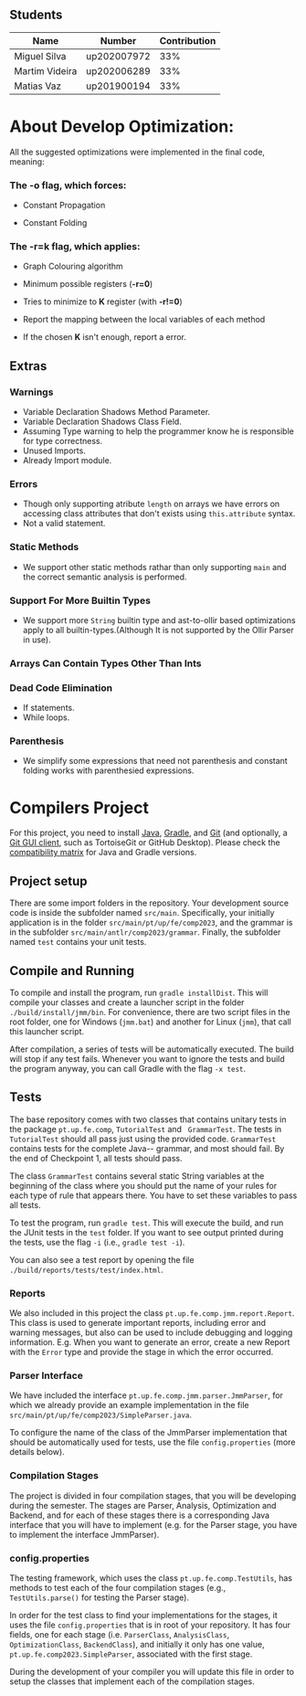 ## Students

| Name             | Number        | Contribution | 
| ---------------- | ------------- | ------------ |
| Miguel Silva     |  up202007972  | 33%          |
| Martim Videira     |  up202006289  | 33%          |
| Matias Vaz |  up201900194  | 33%          |

# About Develop Optimization:

All the suggested optimizations were implemented in the final code, meaning:

### The -o flag, which forces:

- Constant Propagation

- Constant Folding



### The -r=k flag, which applies:

- Graph Colouring algorithm

- Minimum possible registers (**-r=0**)

- Tries to minimize to **K** register (with **-r!=0**)

- Report the mapping between the local variables of each method

- If the chosen **K** isn't enough, report a error. 

## Extras

### Warnings

- Variable Declaration Shadows Method Parameter.
- Variable Declaration Shadows Class Field.
- Assuming Type warning to help the programmer know he is responsible for type correctness.
- Unused Imports.
- Already Import module.

### Errors

- Though only supporting atribute `length` on arrays we have errors on accessing class attributes that don't exists using `this.attribute` syntax.
- Not a valid statement.

### Static Methods
- We support other static methods rathar than only supporting `main` and the correct semantic analysis is performed.

### Support For More Builtin Types

- We support more `String` builtin type and ast-to-ollir based optimizations apply to all builtin-types.(Although It is not supported by the Ollir Parser in use).

### Arrays Can Contain Types Other Than Ints


### Dead Code Elimination

- If statements.
- While loops.


### Parenthesis

- We simplify some expressions that need not parenthesis and constant folding works with parenthesied expressions.

# Compilers Project

For this project, you need to install [Java](https://jdk.java.net/), [Gradle](https://gradle.org/install/), and [Git](https://git-scm.com/downloads/) (and optionally, a [Git GUI client](https://git-scm.com/downloads/guis), such as TortoiseGit or GitHub Desktop). Please check the [compatibility matrix](https://docs.gradle.org/current/userguide/compatibility.html) for Java and Gradle versions.

## Project setup

There are some import folders in the repository. Your development source code is inside the subfolder named ``src/main``. Specifically, your initially application is in the folder ``src/main/pt/up/fe/comp2023``, and the grammar is in the subfolder ``src/main/antlr/comp2023/grammar``. Finally, the subfolder named ``test`` contains your unit tests.

## Compile and Running

To compile and install the program, run ``gradle installDist``. This will compile your classes and create a launcher script in the folder ``./build/install/jmm/bin``. For convenience, there are two script files in the root folder, one for Windows (``jmm.bat``) and another for Linux (``jmm``), that call this launcher script.

After compilation, a series of tests will be automatically executed. The build will stop if any test fails. Whenever you want to ignore the tests and build the program anyway, you can call Gradle with the flag ``-x test``.


## Tests

The base repository comes with two classes that contains unitary tests in the package ``pt.up.fe.comp``, ``TutorialTest`` and `` GrammarTest``. The tests in ``TutorialTest`` should all pass just using the provided code. ``GrammarTest`` contains tests for the complete Java-- grammar, and most should fail. By the end of Checkpoint 1, all tests should pass.

The class ``GrammarTest`` contains several static String variables at the beginning of the class where you should put the name of your rules for each type of rule that appears there. You have to set these variables to pass all tests.

To test the program, run ``gradle test``. This will execute the build, and run the JUnit tests in the ``test`` folder. If you want to see output printed during the tests, use the flag ``-i`` (i.e., ``gradle test -i``).

You can also see a test report by opening the file ``./build/reports/tests/test/index.html``.


### Reports
We also included in this project the class ``pt.up.fe.comp.jmm.report.Report``. This class is used to generate important reports, including error and warning messages, but also can be used to include debugging and logging information. E.g. When you want to generate an error, create a new Report with the ``Error`` type and provide the stage in which the error occurred.

### Parser Interface

We have included the interface ``pt.up.fe.comp.jmm.parser.JmmParser``, for which we already provide an example implementation in the file ``src/main/pt/up/fe/comp2023/SimpleParser.java``.

To configure the name of the class of the JmmParser implementation that should be automatically used for tests, use the file ``config.properties`` (more details below).

### Compilation Stages 

The project is divided in four compilation stages, that you will be developing during the semester. The stages are Parser, Analysis, Optimization and Backend, and for each of these stages there is a corresponding Java interface that you will have to implement (e.g. for the Parser stage, you have to implement the interface JmmParser).


### config.properties

The testing framework, which uses the class ``pt.up.fe.comp.TestUtils``, has methods to test each of the four compilation stages (e.g., ``TestUtils.parse()`` for testing the Parser stage). 

In order for the test class to find your implementations for the stages, it uses the file ``config.properties`` that is in root of your repository. It has four fields, one for each stage (i.e. ``ParserClass``, ``AnalysisClass``, ``OptimizationClass``, ``BackendClass``), and initially it only has one value, ``pt.up.fe.comp2023.SimpleParser``, associated with the first stage.

During the development of your compiler you will update this file in order to setup the classes that implement each of the compilation stages.
